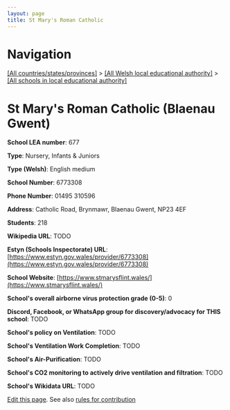 ```yaml
---
layout: page
title: St Mary's Roman Catholic
---
```

# Navigation

[[All countries/states/provinces]](../../..) > [[All Welsh local educational authority]](../..) > [[All schools in local educational authority]](..)

# St Mary's Roman Catholic (Blaenau Gwent)

**School LEA number**: 677

**Type**: Nursery, Infants & Juniors

**Type (Welsh)**: English medium

**School Number**: 6773308

**Phone Number**: 01495 310596

**Address**: Catholic Road, Brynmawr, Blaenau Gwent, NP23 4EF

**Students**: 218

**Wikipedia URL**: TODO

**Estyn (Schools Inspectorate) URL**: [https://www.estyn.gov.wales/provider/6773308](https://www.estyn.gov.wales/provider/6773308)

**School Website**: [https://www.stmarysflint.wales/](https://www.stmarysflint.wales/)

**School's overall airborne virus protection grade (0-5)**: 0

**Discord, Facebook, or WhatsApp group for discovery/advocacy for THIS school**: TODO

**School's policy on Ventilation**: TODO

**School's Ventilation Work Completion**: TODO

**School's Air-Purification**: TODO

**School's CO2 monitoring to actively drive ventilation and filtration**: TODO

**School's Wikidata URL**: TODO




[Edit this page](https://github.com/VentilationProject/Wales/edit/prif/./Blaenau_Gwent/St_Mary's_Roman_Catholic.md). See also [rules for contribution](../../../contribution-rules/)